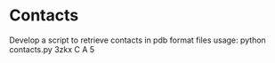 # Contacts
Develop a script to retrieve contacts in pdb format files
usage:
python contacts.py 3zkx C A 5
